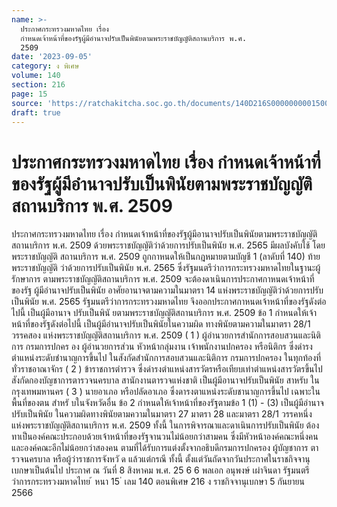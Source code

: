 ```yaml
---
name: >-
  ประกาศกระทรวงมหาดไทย เรื่อง
  กำหนดเจ้าหน้าที่ของรัฐผู้มีอำนาจปรับเป็นพินัยตามพระราชบัญญัติสถานบริการ พ.ศ.
  2509
date: '2023-09-05'
category: ง พิเศษ
volume: 140
section: 216
page: 15
source: 'https://ratchakitcha.soc.go.th/documents/140D216S0000000001500.pdf'
draft: true
---
```


# ประกาศกระทรวงมหาดไทย เรื่อง กำหนดเจ้าหน้าที่ของรัฐผู้มีอำนาจปรับเป็นพินัยตามพระราชบัญญัติสถานบริการ พ.ศ. 2509

ประกาศกระทรวงมหาดไทย เรื่อง กำหนดเจ้าหน้าที่ของรัฐผู้มีอานาจปรับเป็นพินัยตามพระราชบัญญัติสถานบริการ พ.ศ. 2509 ด้วยพระราชบัญญัติว่าด้วยการปรับเป็นพินัย พ.ศ. 2565 มีผลบังคับใช้ โดยพระราชบัญญัติ สถานบริการ พ.ศ. 2509 ถูกกาหนดให้เป็นกฎหมายตามบัญชี 1 (ลาดับที่ 140) ท้ายพระราชบัญญัติ ว่าด้วยการปรับเป็นพินัย พ.ศ. 2565 ซึ่งรัฐมนตรีว่าการกระทรวงมหาดไทยในฐานะผู้รักษาการ ตามพระราชบัญญัติสถานบริการ พ.ศ. 2509 จะต้องดาเนินการประกาศกาหนดเจ้าหน้าที่ของรัฐ ผู้มีอำนาจปรับเป็นพินัย อาศัยอานาจตามความในมาตรา 14 แห่งพระราชบัญญัติว่าด้วยการปรับเป็นพินัย พ.ศ. 2565 รัฐมนตรีว่าการกระทรวงมหาดไทย จึงออกประกาศกาหนดเจ้าหน้าที่ของรัฐดังต่อไปนี้ เป็นผู้มีอานาจ ปรับเป็นพินั ยตามพระราชบัญญัติสถานบริการ พ.ศ. 2509 ข้อ 1 กำหนดให้เจ้าหน้าที่ของรัฐดังต่อไปนี้ เป็นผู้มีอำนาจปรับเป็นพินัยในความผิด ทางพินัยตามความในมาตรา 28/1 วรรคสอง แห่งพระราชบัญญัติสถานบริการ พ.ศ. 2509 ( 1 ) ผู้อำนวยการสำนักการสอบสวนและนิติการ กรมการปกคร อง ผู้อำนวยการส่วน หัวหน้ากลุ่มงาน เจ้าพนักงานปกครอง หรือนิติกร ซึ่งดำรงตำแหน่งระดับชำนาญการขึ้นไป ในสังกัดสำนักการสอบสวนและนิติการ กรมการปกครอง ในทุกท้องที่ทั่วราชอาณาจักร ( 2 ) ข้าราชการตำรวจ ซึ่งดำรงตำแหน่งสารวัตรหรือเทียบเท่าตำแหน่งสารวัตรขึ้นไป สังกัดกองบัญชาการตารวจนครบาล สานักงานตารวจแห่งชาติ เป็นผู้มีอานาจปรับเป็นพินัย สาหรับ ในกรุงเทพมหานคร ( 3 ) นายอาเภอ หรือปลัดอาเภอ ซึ่งดารงตาแหน่งระดับชานาญการขึ้นไป เฉพาะในพื้นที่ของตน สำหรั บในจังหวัดอื่น ข้อ 2 กำหนดให้เจ้าหน้าที่ของรัฐตามข้อ 1 (1) - (3) เป็นผู้มีอำนาจปรับเป็นพินัย ในความผิดทางพินัยตามความในมาตรา 27 มาตรา 28 และมาตรา 28/1 วรรคหนึ่ง แห่งพระราชบัญญัติสถานบริการ พ.ศ. 2509 ทั้งนี้ ในการพิจารณาและดาเนินการปรับเป็นพินัย ต้องทาเป็นองค์คณะประกอบด้วยเจ้าหน้าที่ของรัฐจานวนไม่น้อยกว่าสามคน ซึ่งมีหัวหน้าองค์คณะหนึ่งคน และองค์คณะอีกไม่น้อยกว่าสองคน ตามที่ได้รับการแต่งตั้งจากอธิบดีกรมการปกครอง ผู้บัญชาการ ตารวจนครบาล หรือผู้ว่าราชการจังหวั ด แล้วแต่กรณี ทั้งนี้ ตั้งแต่วันถัดจากวันประกาศในราชกิจจานุเบกษาเป็นต้นไป ประกาศ ณ วันที่ 8 สิงหาคม พ.ศ. 25 6 6 พลเอก อนุพงษ์ เผ่าจินดา รัฐมนตรีว่าการกระทรวงมหาดไทย ้ หนา 15 ่ เลม 140 ตอนพิเศษ 216 ง ราชกิจจานุเบกษา 5 กันยายน 2566
